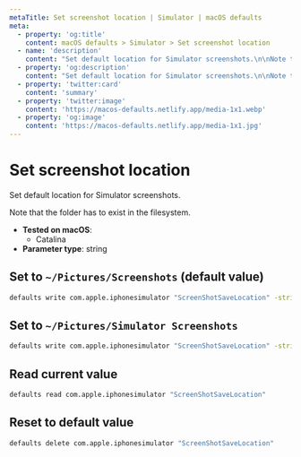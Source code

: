 ```yaml
---
metaTitle: Set screenshot location | Simulator | macOS defaults
meta:
  - property: 'og:title'
    content: macOS defaults > Simulator > Set screenshot location
  - name: 'description'
    content: "Set default location for Simulator screenshots.\n\nNote that the folder has to exist in the filesystem.\n"
  - property: 'og:description'
    content: "Set default location for Simulator screenshots.\n\nNote that the folder has to exist in the filesystem.\n"
  - property: 'twitter:card'
    content: 'summary'
  - property: 'twitter:image'
    content: 'https://macos-defaults.netlify.app/media-1x1.webp'
  - property: 'og:image'
    content: 'https://macos-defaults.netlify.app/media-1x1.jpg'
---
```


# Set screenshot location

Set default location for Simulator screenshots.

Note that the folder has to exist in the filesystem.

<!-- break lists -->

- **Tested on macOS**:
  - Catalina
- **Parameter type**: string

## Set to `~/Pictures/Screenshots` (default value)

```bash
defaults write com.apple.iphonesimulator "ScreenShotSaveLocation" -string "~/Pictures/Screenshots"
```

## Set to `~/Pictures/Simulator Screenshots`

```bash
defaults write com.apple.iphonesimulator "ScreenShotSaveLocation" -string "~/Pictures/Simulator Screenshots"
```

## Read current value

```bash
defaults read com.apple.iphonesimulator "ScreenShotSaveLocation"
```

## Reset to default value

```bash
defaults delete com.apple.iphonesimulator "ScreenShotSaveLocation"
```
